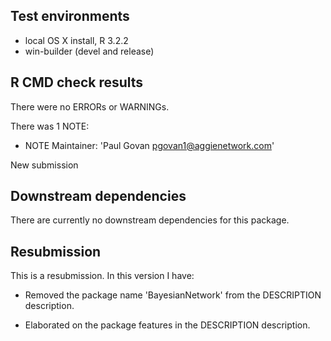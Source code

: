 ## Test environments
* local OS X install, R 3.2.2
* win-builder (devel and release)

## R CMD check results
There were no ERRORs or WARNINGs.

There was 1 NOTE:

* NOTE Maintainer: 'Paul Govan <pgovan1@aggienetwork.com>'

New submission
  
## Downstream dependencies
There are currently no downstream dependencies for this package.

## Resubmission
This is a resubmission. In this version I have:

* Removed the package name 'BayesianNetwork' from the DESCRIPTION description.

* Elaborated on the package features in the DESCRIPTION description.
